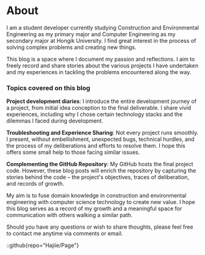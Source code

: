 # About
I am a student developer currently studying Construction and Environmental Engineering as my primary major and Computer Engineering as my secondary major at Hongik University. 
I find great interest in the process of solving complex problems and creating new things.

This blog is a space where I document my passion and reflections. I aim to freely record and share stories about the various projects I have undertaken and my experiences in tackling the problems encountered along the way.

### Topics covered on this blog
**Project development diaries**: I introduce the entire development journey of a project, from initial idea conception to the final deliverable. I share vivid experiences, including why I chose certain technology stacks and the dilemmas I faced during development.

**Troubleshooting and Experience Sharing**: Not every project runs smoothly. I present, without embellishment, unexpected bugs, technical hurdles, and the process of my deliberations and efforts to resolve them. I hope this offers some small help to those facing similar issues.

**Complementing the GitHub Repository**: My GitHub hosts the final project code. However, these blog posts will enrich the repository by capturing the stories behind the code – the project's objectives, traces of deliberation, and records of growth.

My aim is to fuse domain knowledge in construction and environmental engineering with computer science technology to create new value. I hope this blog serves as a record of my growth and a meaningful space for communication with others walking a similar path.

Should you have any questions or wish to share thoughts, please feel free to contact me anytime via comments or email.

::github{repo="Hajiie/Page"}

[//]: # (> ### Sources of images used in this site)

[//]: # (> - [Unsplash]&#40;https://unsplash.com/&#41;)

[//]: # (> - [星と少女]&#40;https://www.pixiv.net/artworks/108916539&#41; by [Stella]&#40;https://www.pixiv.net/users/93273965&#41;)

[//]: # (> - [Rabbit - v1.4 Showcase]&#40;https://civitai.com/posts/586908&#41; by [Rabbit_YourMajesty]&#40;https://civitai.com/user/Rabbit_YourMajesty&#41;)